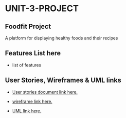# UNIT-3-PROJECT

## Foodfit Project 
A platform for displaying healthy foods and their recipes

## Features List here
- list of features

## User Stories, Wireframes & UML links
- [User stories document link here.](https://docs.google.com/document/d/1CfGdWRTKI4NefeDPyntXe8xk8SIIVYLplAypZV2Xst8/edit?usp=sharing)

- [wireframe link here.](https://www.figma.com/file/LJfxzqLT8xC9b1yb1DTj4Y/Untitled?type=whiteboard&node-id=0%3A1&t=NonbYe0TzHA2FfD5-1)

- [UML link here.](https://lucid.app/lucidchart/c1a099bd-9229-41ac-9731-c700599217a4/edit?viewport_loc=-409%2C-622%2C2960%2C1719%2C0_0&invitationId=inv_78bab021-34ad-49bd-9b92-01d576bb6e1b)



 
